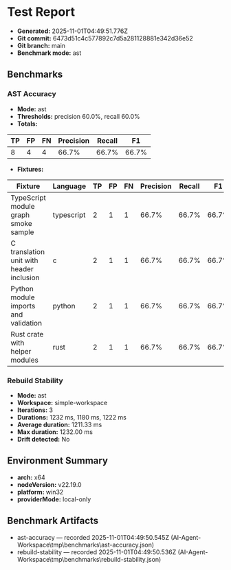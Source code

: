 # Test Report

- **Generated:** 2025-11-01T04:49:51.776Z
- **Git commit:** 6473d51c4c577892c7d5a281128881e342d36e52
- **Git branch:** main
- **Benchmark mode:** ast

## Benchmarks

### AST Accuracy

- **Mode:** ast
- **Thresholds:** precision 60.0%, recall 60.0%
- **Totals:**

| TP | FP | FN | Precision | Recall | F1 |
| - | - | - | - | - | - |
| 8 | 4 | 4 | 66.7% | 66.7% | 66.7% |

- **Fixtures:**

| Fixture | Language | TP | FP | FN | Precision | Recall | F1 |
| - | - | - | - | - | - | - | - |
| TypeScript module graph smoke sample | typescript | 2 | 1 | 1 | 66.7% | 66.7% | 66.7% |
| C translation unit with header inclusion | c | 2 | 1 | 1 | 66.7% | 66.7% | 66.7% |
| Python module imports and validation | python | 2 | 1 | 1 | 66.7% | 66.7% | 66.7% |
| Rust crate with helper modules | rust | 2 | 1 | 1 | 66.7% | 66.7% | 66.7% |


### Rebuild Stability

- **Mode:** ast
- **Workspace:** simple-workspace
- **Iterations:** 3
- **Durations:** 1232 ms, 1180 ms, 1222 ms
- **Average duration:** 1211.33 ms
- **Max duration:** 1232.00 ms
- **Drift detected:** No

## Environment Summary

- **arch:** x64
- **nodeVersion:** v22.19.0
- **platform:** win32
- **providerMode:** local-only

## Benchmark Artifacts

- ast-accuracy — recorded 2025-11-01T04:49:50.545Z (AI-Agent-Workspace\tmp\benchmarks\ast-accuracy.json)
- rebuild-stability — recorded 2025-11-01T04:49:50.536Z (AI-Agent-Workspace\tmp\benchmarks\rebuild-stability.json)
